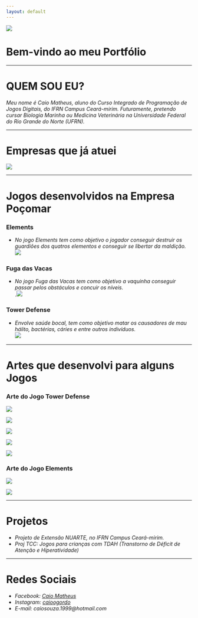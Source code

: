 ```yaml
---
layout: default
---
```

![](eu.jpg)
# Bem-vindo ao meu Portfólio
* * * 

# QUEM SOU EU?

_Meu nome é Caio Matheus, aluno do Curso Integrado de Programação de Jogos Digitais, do IFRN Campus Ceará-mirim. Futuramente, pretendo cursar Biologia Marinha ou Medicina Veterinária na Universidade Federal do Rio Grande do Norte (UFRN)._


* * *

# Empresas que já atuei

![](Logo.png)

* * *

# Jogos desenvolvidos na Empresa Poçomar

### Elements
* _No jogo Elements tem como objetivo o jogador conseguir destruir os guardiões dos quatros elementos e conseguir se libertar da maldição._
[![](Elements.png)](https://AlvaroMD2016.github.io/Elements)

### Fuga das Vacas
* _No jogo Fuga das Vacas tem como objetivo a vaquinha conseguir passar pelos obstáculos e concuir os níveis._   
.[![](vaca.png)](https://alvaromd2016.github.io/Fuga%20das%20Vacas/)  

### Tower Defense
* _Envolve saúde bocal, tem como objetivo matar os causadores de mau hálito, bactérias, cáries e entre outros indivíduos._  
[![](dentesdois.png)](https://alvaromd2016.github.io/Tower%20Defense/)


* * * 

# Artes que desenvolvi para alguns Jogos

### Arte do Jogo Tower Defense  

![](dente.png)  

![](creme.png)  

![](cremedois.png)  

![](bac.png)  

![](halit.png)  

### Arte do Jogo Elements

![](person.png)  

![](elementos.png)  


* * * 

# Projetos 

* _Projeto de Extensão NUARTE, no IFRN Campus Ceará-mirim._  
* _Proj TCC: Jogos para crianças com TDAH (Transtorno de Déficit de Atenção e Hiperatividade)_ 

* * *


# Redes Sociais

* _Facebook: [Caio Matheus](https://www.facebook.com/fishtronauta)_    
* _Instagram: [caioogordo](https://www.instagram.com/caioogordo/)_    
* _E-mail: caiosouza.1999@hotmail.com_    




